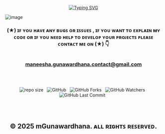 <div align="center">

[![Typing SVG](https://readme-typing-svg.herokuapp.com?font=Fira+Code&weight=600&size=40&pause=1000&color=448EF7&center=true&vCenter=true&width=900&height=60&lines=MEGA+CITY+CAB+SERVICE+ADMIN+DASHBOARD)](https://git.io/typing-svg)

</div>

![image](https://github.com/user-attachments/assets/b900afdf-399d-4791-adc1-309245c92326)

<div align="center">

### (★) ɪꜰ ʏᴏᴜ ʜᴀᴠᴇ ᴀɴʏ ʙᴜɢꜱ ᴏʀ ɪꜱꜱᴜᴇꜱ , ɪꜰ ʏᴏᴜ ᴡᴀɴᴛ ᴛᴏ ᴇxᴘʟᴀɪɴ ᴍʏ ᴄᴏᴅᴇ ᴏʀ ɪꜰ ʏᴏᴜ ɴᴇᴇᴅ ʜᴇʟᴘ ᴛᴏ ᴅᴇᴠᴇʟᴏᴘ ʏᴏᴜʀ ᴘʀᴏᴊᴇᴄᴛꜱ ᴘʟᴇᴀꜱᴇ ᴄᴏɴᴛᴀᴄᴛ ᴍᴇ ᴏɴ (★) 👇<br> <br> <br> maneesha.gunawardhana.contact@gmail.com

</div>

<br><br>
<div align="center">

![repo size](https://img.shields.io/github/repo-size/mGunawardhana/Mega-City-Cab-Admin-Panel?style=for-the-badge) &nbsp;
![GitHub](https://img.shields.io/github/license/mGunawardhana/Mega-City-Cab-Admin-Panel?style=for-the-badge) &nbsp;
![GitHub Forks](https://img.shields.io/github/forks/mGunawardhana/Mega-City-Cab-Admin-Panel?&labelColor=black&color=f7b731&style=for-the-badge) &nbsp;
![GitHub Watchers](https://img.shields.io/github/watchers/mGunawardhana/Mega-City-Cab-Admin-Panel?style=for-the-badge) &nbsp;
![GitHub Last Commit](https://img.shields.io/github/last-commit/mGunawardhana/Mega-City-Cab-Admin-Panel?style=for-the-badge) &nbsp;

</div>
<br><br>

<div align="center">

## © 2025 mGunawardhana. ᴀʟʟ ʀɪɢʜᴛꜱ ʀᴇꜱᴇʀᴠᴇᴅ.

</div>
